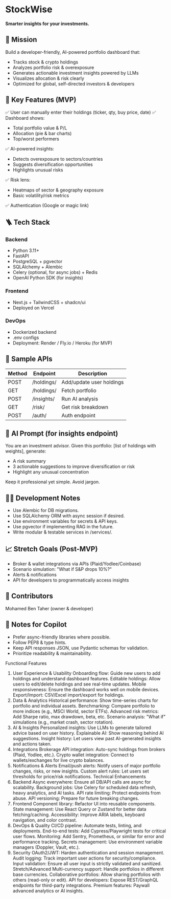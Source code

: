 # StockWise

**Smarter insights for your investments.**

## 🎯 Mission
Build a developer-friendly, AI-powered portfolio dashboard that:
- Tracks stock & crypto holdings
- Analyzes portfolio risk & overexposure
- Generates actionable investment insights powered by LLMs
- Visualizes allocation & risk clearly
- Optimized for global, self-directed investors & developers

## 🔗 Key Features (MVP)
✅ User can manually enter their holdings (ticker, qty, buy price, date)
✅ Dashboard shows:
- Total portfolio value & P/L
- Allocation (pie & bar charts)
- Top/worst performers

✅ AI-powered insights:
- Detects overexposure to sectors/countries
- Suggests diversification opportunities
- Highlights unusual risks

✅ Risk lens:
- Heatmaps of sector & geography exposure
- Basic volatility/risk metrics

✅ Authentication (Google or magic link)

## 🪜 Tech Stack

### Backend
- Python 3.11+
- FastAPI
- PostgreSQL + pgvector
- SQLAlchemy + Alembic
- Celery (optional, for async jobs) + Redis
- OpenAI Python SDK (for insights)

### Frontend
- Next.js + TailwindCSS + shadcn/ui
- Deployed on Vercel

### DevOps
- Dockerized backend
- .env configs
- Deployment: Render / Fly.io / Heroku (for MVP)

## 🔗 Sample APIs
| Method | Endpoint | Description |
|--------|----------|-------------|
| POST | /holdings/ | Add/update user holdings |
| GET | /holdings/ | Fetch portfolio |
| POST | /insights/ | Run AI analysis |
| GET | /risk/ | Get risk breakdown |
| POST | /auth/ | Auth endpoint |

## 🧠 AI Prompt (for insights endpoint)
You are an investment advisor. Given this portfolio: [list of holdings with weights], generate:
- A risk summary
- 3 actionable suggestions to improve diversification or risk
- Highlight any unusual concentration

Keep it professional yet simple. Avoid jargon.

## 👨‍💻 Development Notes
- Use Alembic for DB migrations.
- Use SQLAlchemy ORM with async session if desired.
- Use environment variables for secrets & API keys.
- Use pgvector if implementing RAG in the future.
- Write modular & testable services in /services/.

## 📈 Stretch Goals (Post-MVP)
- Broker & wallet integrations via APIs (Plaid/Yodlee/Coinbase)
- Scenario simulation: "What if S&P drops 10%?"
- Alerts & notifications
- API for developers to programmatically access insights

## 📝 Contributors
Mohamed Ben Taher (owner & developer)

## 👋 Notes for Copilot
- Prefer async-friendly libraries where possible.
- Follow PEP8 & type hints.
- Keep API responses JSON, use Pydantic schemas for validation.
- Prioritize readability & maintainability.


Functional Features
1. User Experience & Usability
Onboarding flow: Guide new users to add holdings and understand dashboard features.
Editable holdings: Allow users to edit/delete holdings and see real-time updates.
Mobile responsiveness: Ensure the dashboard works well on mobile devices.
Export/Import: CSV/Excel import/export for holdings.
1. Data & Analytics
Historical performance: Show time-series charts for portfolio and individual assets.
Benchmarking: Compare portfolio to more indices (e.g., MSCI World, sector ETFs).
Advanced risk metrics: Add Sharpe ratio, max drawdown, beta, etc.
Scenario analysis: "What if" simulations (e.g., market crash, sector rotation).
1. AI & Insights
Personalized insights: Use LLMs to generate tailored advice based on user history.
Explainable AI: Show reasoning behind AI suggestions.
Insight history: Let users view past AI-generated insights and actions taken.
1. Integrations
Brokerage API integration: Auto-sync holdings from brokers (Plaid, Yodlee, etc.).
Crypto wallet integration: Connect to wallets/exchanges for live crypto balances.
1. Notifications & Alerts
Email/push alerts: Notify users of major portfolio changes, risks, or new insights.
Custom alert rules: Let users set thresholds for price/risk notifications.
Technical Enhancements
1. Backend
Async everywhere: Ensure all DB/API calls are async for scalability.
Background jobs: Use Celery for scheduled data refresh, heavy analytics, and AI tasks.
API rate limiting: Protect endpoints from abuse.
API versioning: Prepare for future breaking changes.
1. Frontend
Component library: Refactor UI into reusable components.
State management: Use React Query or Zustand for better data fetching/caching.
Accessibility: Improve ARIA labels, keyboard navigation, and color contrast.
1. DevOps & Quality
CI/CD pipeline: Automate tests, linting, and deployments.
End-to-end tests: Add Cypress/Playwright tests for critical user flows.
Monitoring: Add Sentry, Prometheus, or similar for error and performance tracking.
Secrets management: Use environment variable managers (Doppler, Vault, etc.).
1. Security
OAuth2/JWT: Harden authentication and session management.
Audit logging: Track important user actions for security/compliance.
Input validation: Ensure all user input is strictly validated and sanitized.
Stretch/Advanced
Multi-currency support: Handle portfolios in different base currencies.
Collaborative portfolios: Allow sharing portfolios with others (read-only or edit).
API for developers: Expose REST/GraphQL endpoints for third-party integrations.
Premium features: Paywall advanced analytics or AI insights.
